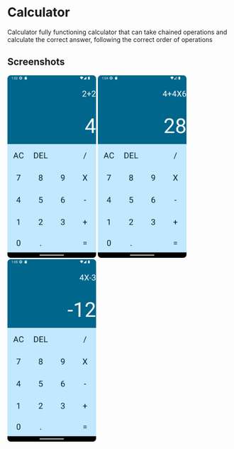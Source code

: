 # Calculator

Calculator fully functioning calculator that can take chained operations and calculate the correct answer, following the correct order of operations

## Screenshots
<p>
  <kbd><img src="https://github.com/Joseph1864/Calculator/blob/main/app/src/main/res/raw/screenshot1.png" width="200"/></kbd>
  <kbd><img src="https://github.com/Joseph1864/Calculator/blob/main/app/src/main/res/raw/screenshot2.png" width="200"/></kbd>    
  <kbd><img src="https://github.com/Joseph1864/Calculator/blob/main/app/src/main/res/raw/screenshot3.png" width="200"/></kbd>
</p>
